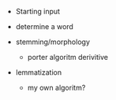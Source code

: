 - Starting input

- determine a word

- stemming/morphology
  - porter algoritm derivitive
- lemmatization
  - my own algoritm?
